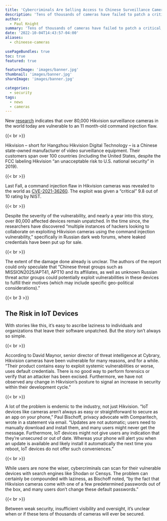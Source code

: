 ```yaml
---
title: 'Cybercriminals Are Selling Access to Chinese Surveillance Cameras'
description: 'Tens of thousands of cameras have failed to patch a critical, 11-month-old CVE, leaving thousands of organizations exposed.'
author:
  - Paul Knight
summary: 'Tens of thousands of cameras have failed to patch a critical, 11-month-old CVE, leaving thousands of organizations exposed.'
date: '2022-10-04T14:43:57-04:00'
aliases:
  - chineese-cameras
  
usePageBundles: true
toc: true
featured: true

featureImage: 'images/banner.jpg'
thumbnail: 'images/banner.jpg'
shareImage: 'images/banner.jpg'

categories:
  - security
tags:
  - news
  - cameras
---
```


New [research](https://www.cyfirma.com/wp-content/uploads/2022/08/HikvisionSurveillanceCamerasVulnerabilities.pdf) indicates that over 80,000 Hikvision surveillance cameras in the world today are vulnerable to an 11 month-old command injection flaw.

{{< br >}}

Hikvision – short for Hangzhou Hikvision Digital Technology – is a Chinese state-owned manufacturer of video surveillance equipment. Their customers span over 100 countries (including the United States, despite the FCC labeling Hikvision “an unacceptable risk to U.S. national security” in 2019).

{{< br >}}

Last Fall, a command injection flaw in Hikvision cameras was revealed to the world as [CVE-2021-36260](https://nvd.nist.gov/vuln/detail/CVE-2021-36260). The exploit was given a “critical” 9.8 out of 10 rating by NIST.

{{< br >}}

Despite the severity of the vulnerability, and nearly a year into this story, over 80,000 affected devices remain unpatched. In the time since, the researchers have discovered “multiple instances of hackers looking to collaborate on exploiting Hikvision cameras using the command injection vulnerability,” specifically in Russian dark web forums, where leaked credentials have been put up for sale.

{{< br >}}

The extent of the damage done already is unclear. The authors of the report could only speculate that “Chinese threat groups such as MISSION2025/APT41, APT10 and its affiliates, as well as unknown Russian threat actor groups could potentially exploit vulnerabilities in these devices to fulfill their motives (which may include specific geo-political considerations).”

{{< br 3 >}}

## The Risk in IoT Devices
With stories like this, it’s easy to ascribe laziness to individuals and organizations that leave their software unpatched. But the story isn’t always so simple.

{{< br >}}

According to David Maynor, senior director of threat intelligence at Cybrary, Hikvision cameras have been vulnerable for many reasons, and for a while. “Their product contains easy to exploit systemic vulnerabilities or worse, uses default credentials. There is no good way to perform forensics or verify that an attacker has been excised. Furthermore, we have not observed any change in Hikvision’s posture to signal an increase in security within their development cycle.”

{{< br >}}

A lot of the problem is endemic to the industry, not just Hikvision. “IoT devices like cameras aren’t always as easy or straightforward to secure as an app on your phone,” Paul Bischoff, privacy advocate with Comparitech, wrote in a statement via email. “Updates are not automatic; users need to manually download and install them, and many users might never get the message. Furthermore, IoT devices might not give users any indication that they’re unsecured or out of date. Whereas your phone will alert you when an update is available and likely install it automatically the next time you reboot, IoT devices do not offer such conveniences.”

{{< br >}}

While users are none the wiser, cybercriminals can scan for their vulnerable devices with search engines like Shodan or Censys. The problem can certainly be compounded with laziness, as Bischoff noted, “by the fact that Hikvision cameras come with one of a few predetermined passwords out of the box, and many users don’t change these default passwords.”

{{< br >}}

Between weak security, insufficient visibility and oversight, it’s unclear when or if these tens of thousands of cameras will ever be secured.
